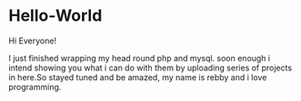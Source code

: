 # Hello-World

Hi Everyone!

I just finished wrapping my head round php and  mysql.
soon enough i intend showing you what i can do with them by uploading 
series of projects in here.So stayed tuned and be amazed, my name is rebby and i love programming.
